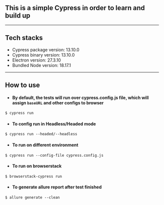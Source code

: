 ## This is a simple Cypress in order to learn and build up
****
## Tech stacks
* Cypress package version: 13.10.0
* Cypress binary version: 13.10.0
* Electron version: 27.3.10
* Bundled Node version: 18.17.1


****
## How to use

* #### By default, the tests will run over cypress.config.js file, which will assign `baseURL` and other configs to browser
```shell
$ cypress run
```
* #### To config run in Headless/Headed mode
```shell
$ cypress run --headed/--headless
```
* #### To run on different environment
```shell
$ cypress run --config-file cypress.config.js
```
* #### To run on browserstack
```shell
$ browserstack-cypress run
```
* #### To generate allure report after test finished
```shell
$ allure generate --clean
```